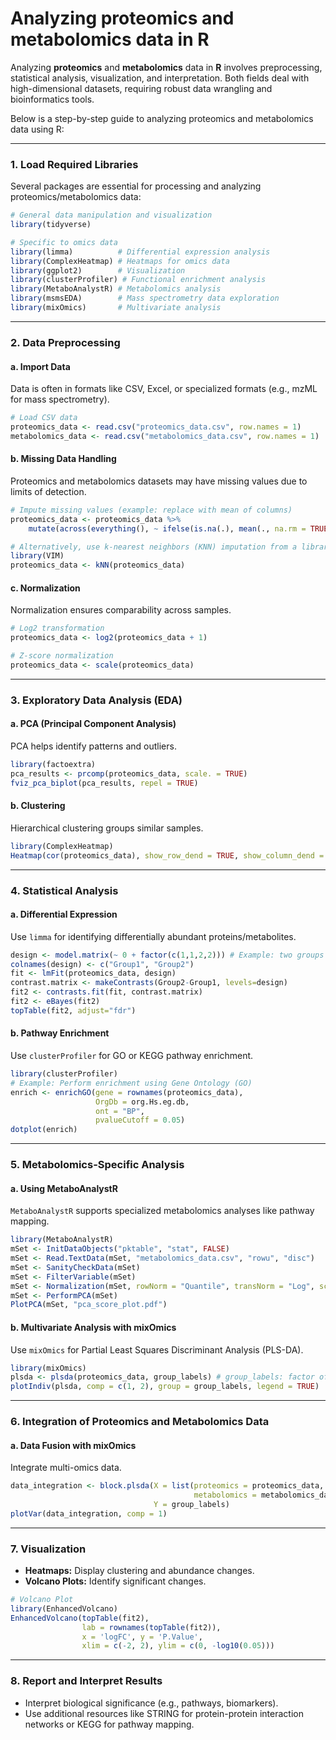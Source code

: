 # Analyzing **proteomics** and **metabolomics** data in **R**

Analyzing **proteomics** and **metabolomics** data in **R** involves preprocessing, statistical analysis, visualization, and interpretation. Both fields deal with high-dimensional datasets, requiring robust data wrangling and bioinformatics tools.

Below is a step-by-step guide to analyzing proteomics and metabolomics data using R:

------

### **1. Load Required Libraries**

Several packages are essential for processing and analyzing proteomics/metabolomics data:

```R
# General data manipulation and visualization
library(tidyverse)

# Specific to omics data
library(limma)          # Differential expression analysis
library(ComplexHeatmap) # Heatmaps for omics data
library(ggplot2)        # Visualization
library(clusterProfiler) # Functional enrichment analysis
library(MetaboAnalystR) # Metabolomics analysis
library(msmsEDA)        # Mass spectrometry data exploration
library(mixOmics)       # Multivariate analysis
```

------

### **2. Data Preprocessing**

#### a. **Import Data**

Data is often in formats like CSV, Excel, or specialized formats (e.g., mzML for mass spectrometry).

```R
# Load CSV data
proteomics_data <- read.csv("proteomics_data.csv", row.names = 1)
metabolomics_data <- read.csv("metabolomics_data.csv", row.names = 1)
```

#### b. **Missing Data Handling**

Proteomics and metabolomics datasets may have missing values due to limits of detection.

```R
# Impute missing values (example: replace with mean of columns)
proteomics_data <- proteomics_data %>% 
    mutate(across(everything(), ~ ifelse(is.na(.), mean(., na.rm = TRUE), .)))

# Alternatively, use k-nearest neighbors (KNN) imputation from a library like VIM
library(VIM)
proteomics_data <- kNN(proteomics_data)
```

#### c. **Normalization**

Normalization ensures comparability across samples.

```R
# Log2 transformation
proteomics_data <- log2(proteomics_data + 1)

# Z-score normalization
proteomics_data <- scale(proteomics_data)
```

------

### **3. Exploratory Data Analysis (EDA)**

#### a. **PCA (Principal Component Analysis)**

PCA helps identify patterns and outliers.

```R
library(factoextra)
pca_results <- prcomp(proteomics_data, scale. = TRUE)
fviz_pca_biplot(pca_results, repel = TRUE)
```

#### b. **Clustering**

Hierarchical clustering groups similar samples.

```R
library(ComplexHeatmap)
Heatmap(cor(proteomics_data), show_row_dend = TRUE, show_column_dend = TRUE)
```

------

### **4. Statistical Analysis**

#### a. **Differential Expression**

Use `limma` for identifying differentially abundant proteins/metabolites.

```R
design <- model.matrix(~ 0 + factor(c(1,1,2,2))) # Example: two groups
colnames(design) <- c("Group1", "Group2")
fit <- lmFit(proteomics_data, design)
contrast.matrix <- makeContrasts(Group2-Group1, levels=design)
fit2 <- contrasts.fit(fit, contrast.matrix)
fit2 <- eBayes(fit2)
topTable(fit2, adjust="fdr")
```

#### b. **Pathway Enrichment**

Use `clusterProfiler` for GO or KEGG pathway enrichment.

```R
library(clusterProfiler)
# Example: Perform enrichment using Gene Ontology (GO)
enrich <- enrichGO(gene = rownames(proteomics_data),
                   OrgDb = org.Hs.eg.db, 
                   ont = "BP", 
                   pvalueCutoff = 0.05)
dotplot(enrich)
```

------

### **5. Metabolomics-Specific Analysis**

#### a. **Using MetaboAnalystR**

`MetaboAnalystR` supports specialized metabolomics analyses like pathway mapping.

```R
library(MetaboAnalystR)
mSet <- InitDataObjects("pktable", "stat", FALSE)
mSet <- Read.TextData(mSet, "metabolomics_data.csv", "rowu", "disc")
mSet <- SanityCheckData(mSet)
mSet <- FilterVariable(mSet)
mSet <- Normalization(mSet, rowNorm = "Quantile", transNorm = "Log", scaleNorm = "AutoNorm")
mSet <- PerformPCA(mSet)
PlotPCA(mSet, "pca_score_plot.pdf")
```

#### b. **Multivariate Analysis with mixOmics**

Use `mixOmics` for Partial Least Squares Discriminant Analysis (PLS-DA).

```R
library(mixOmics)
plsda <- plsda(proteomics_data, group_labels) # group_labels: factor of sample groups
plotIndiv(plsda, comp = c(1, 2), group = group_labels, legend = TRUE)
```

------

### **6. Integration of Proteomics and Metabolomics Data**

#### a. **Data Fusion with mixOmics**

Integrate multi-omics data.

```R
data_integration <- block.plsda(X = list(proteomics = proteomics_data, 
                                         metabolomics = metabolomics_data),
                                Y = group_labels)
plotVar(data_integration, comp = 1)
```

------

### **7. Visualization**

- **Heatmaps:** Display clustering and abundance changes.
- **Volcano Plots:** Identify significant changes.

```R
# Volcano Plot
library(EnhancedVolcano)
EnhancedVolcano(topTable(fit2),
                lab = rownames(topTable(fit2)),
                x = 'logFC', y = 'P.Value',
                xlim = c(-2, 2), ylim = c(0, -log10(0.05)))
```

------

### **8. Report and Interpret Results**

- Interpret biological significance (e.g., pathways, biomarkers).
- Use additional resources like STRING for protein-protein interaction networks or KEGG for pathway mapping.

